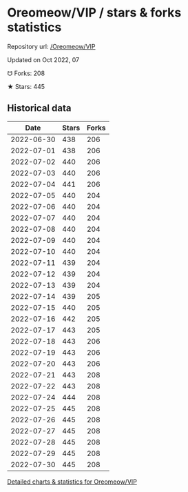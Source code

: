 # Oreomeow/VIP / stars & forks statistics

Repository url: [/Oreomeow/VIP](https://github.com/Oreomeow/VIP)

Updated on Oct 2022, 07

☋ Forks: 208

★ Stars: 445

## Historical data
| Date | Stars | Forks |
|------|-------|-------|
| 2022-06-30 | 438 | 206 | 
| 2022-07-01 | 438 | 206 | 
| 2022-07-02 | 440 | 206 | 
| 2022-07-03 | 440 | 206 | 
| 2022-07-04 | 441 | 206 | 
| 2022-07-05 | 440 | 204 | 
| 2022-07-06 | 440 | 204 | 
| 2022-07-07 | 440 | 204 | 
| 2022-07-08 | 440 | 204 | 
| 2022-07-09 | 440 | 204 | 
| 2022-07-10 | 440 | 204 | 
| 2022-07-11 | 439 | 204 | 
| 2022-07-12 | 439 | 204 | 
| 2022-07-13 | 439 | 204 | 
| 2022-07-14 | 439 | 205 | 
| 2022-07-15 | 440 | 205 | 
| 2022-07-16 | 442 | 205 | 
| 2022-07-17 | 443 | 205 | 
| 2022-07-18 | 443 | 206 | 
| 2022-07-19 | 443 | 206 | 
| 2022-07-20 | 443 | 206 | 
| 2022-07-21 | 443 | 208 | 
| 2022-07-22 | 443 | 208 | 
| 2022-07-24 | 444 | 208 | 
| 2022-07-25 | 445 | 208 | 
| 2022-07-26 | 445 | 208 | 
| 2022-07-27 | 445 | 208 | 
| 2022-07-28 | 445 | 208 | 
| 2022-07-29 | 445 | 208 | 
| 2022-07-30 | 445 | 208 | 


[Detailed charts & statistics for Oreomeow/VIP](https://reviewgithub.com/rep/Oreomeow/VIP)
